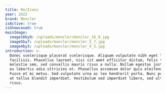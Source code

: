 ```yaml
---
title: Re/Icons
year: 2022
brand: Moncler
isActive: true
isShowcased: true
mainImage:
  image16by9: /uploads/moncler/moncler_16_9.jpg
  image5by7: /uploads/moncler/moncler_5_7.jpg
  image4by3: /uploads/moncler/moncler_4_3.jpg
introduction: >-
  Donec scelerisque placerat scelerisque. Aliquam vulputate nibh eget laoreet
  facilisis. Phasellus laoreet, nisi sit amet efficitur dictum, felis turpis
  molestie sem, sed convallis mauris risus a nulla. Nullam egestas justo sapien,
  eu lobortis odio ultricies et. Phasellus accumsan dolor quis eleifend posuere.
  Fusce et mi metus. Sed vulputate urna ac leo hendrerit porta. Nunc porta justo
  at tellus blandit imperdiet. Vestibulum sed imperdiet libero, sed ultrices
  risus.
---
```


